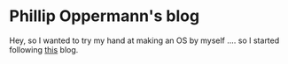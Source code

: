 # Phillip Oppermann's blog

Hey, so I wanted to try my hand at making an OS by myself .... so I started following [this](https://os.phil-opp.com/) blog.


